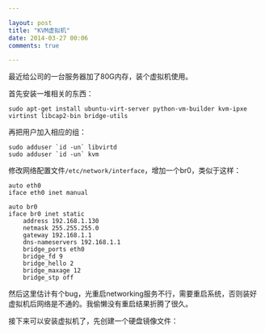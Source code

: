 ```yaml
---

layout: post
title: "KVM虚拟机"
date: 2014-03-27 00:06
comments: true

---
```

最近给公司的一台服务器加了80G内存，装个虚拟机使用。

首先安装一堆相关的东西：

	sudo apt-get install ubuntu-virt-server python-vm-builder kvm-ipxe virtinst libcap2-bin bridge-utils

再把用户加入相应的组：

	sudo adduser `id -un` libvirtd
	sudo adduser `id -un` kvm

修改网络配置文件`/etc/network/interface`，增加一个br0，类似于这样：

	auto eth0
	iface eth0 inet manual
 
	auto br0
	iface br0 inet static
		address 192.168.1.130
		netmask 255.255.255.0
		gateway 192.168.1.1
		dns-nameservers 192.168.1.1
		bridge_ports eth0
		bridge_fd 9
		bridge_hello 2
		bridge_maxage 12
		bridge_stp off
	
然后这里估计有个bug，光重启networking服务不行，需要重启系统，否则装好虚拟机后网络是不通的。我偷懒没有重启结果折腾了很久。

接下来可以安装虚拟机了，先创建一个硬盘镜像文件：

